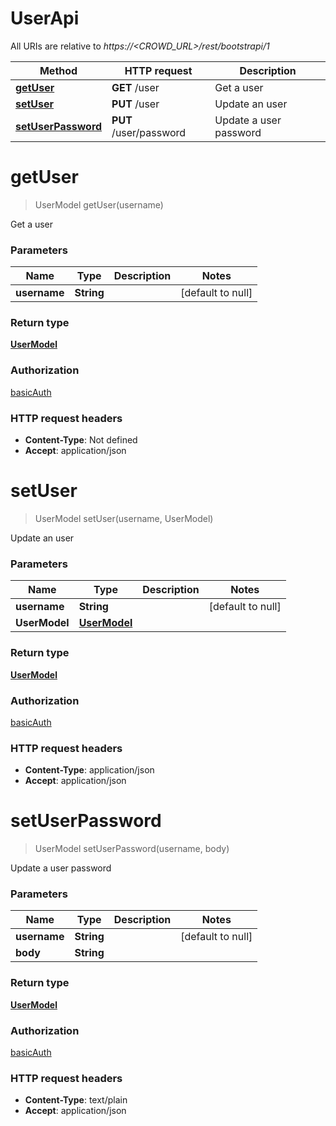# UserApi

All URIs are relative to *https://&lt;CROWD_URL&gt;/rest/bootstrapi/1*

| Method | HTTP request | Description |
|------------- | ------------- | -------------|
| [**getUser**](UserApi.md#getUser) | **GET** /user | Get a user |
| [**setUser**](UserApi.md#setUser) | **PUT** /user | Update an user |
| [**setUserPassword**](UserApi.md#setUserPassword) | **PUT** /user/password | Update a user password |


<a name="getUser"></a>
# **getUser**
> UserModel getUser(username)

Get a user

### Parameters

|Name | Type | Description  | Notes |
|------------- | ------------- | ------------- | -------------|
| **username** | **String**|  | [default to null] |

### Return type

[**UserModel**](../Models/UserModel.md)

### Authorization

[basicAuth](../README.md#basicAuth)

### HTTP request headers

- **Content-Type**: Not defined
- **Accept**: application/json

<a name="setUser"></a>
# **setUser**
> UserModel setUser(username, UserModel)

Update an user

### Parameters

|Name | Type | Description  | Notes |
|------------- | ------------- | ------------- | -------------|
| **username** | **String**|  | [default to null] |
| **UserModel** | [**UserModel**](../Models/UserModel.md)|  | |

### Return type

[**UserModel**](../Models/UserModel.md)

### Authorization

[basicAuth](../README.md#basicAuth)

### HTTP request headers

- **Content-Type**: application/json
- **Accept**: application/json

<a name="setUserPassword"></a>
# **setUserPassword**
> UserModel setUserPassword(username, body)

Update a user password

### Parameters

|Name | Type | Description  | Notes |
|------------- | ------------- | ------------- | -------------|
| **username** | **String**|  | [default to null] |
| **body** | **String**|  | |

### Return type

[**UserModel**](../Models/UserModel.md)

### Authorization

[basicAuth](../README.md#basicAuth)

### HTTP request headers

- **Content-Type**: text/plain
- **Accept**: application/json

